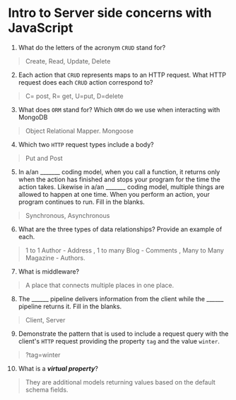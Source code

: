 # Intro to Server side concerns with JavaScript
01. What do the letters of the acronym `CRUD` stand for?

  > Create, Read, Update, Delete

02. Each action that `CRUD` represents maps to an HTTP request. What HTTP request does each `CRUD` action correspond to?

  > C= post, R= get, U=put, D=delete

03. What does `ORM` stand for? Which `ORM` do we use when interacting with MongoDB

  > Object Relational Mapper. Mongoose

04. Which two `HTTP` request types include a body?

  > Put and Post

05. In a/an _______ coding model, when you call a function, it returns only when the action has finished and stops your program for the time the action takes. Likewise in a/an _______ coding model, multiple things are allowed to happen at one time. When you perform an action, your program continues to run.  Fill in the blanks.

  > Synchronous, Asynchronous

06. What are the three types of data relationships? Provide an example of each.

  > 1 to 1 Author - Address , 1 to many  Blog - Comments , Many to Many  Magazine - Authors.

07. What is middleware?

  > A place that connects multiple places in one place.

08. The ______ pipeline delivers information from the client while the ______ pipeline returns it. Fill in the blanks. 

  > Client, Server

09. Demonstrate the pattern that is used to include a request query with the client's `HTTP` request providing the property `tag` and the value `winter`.

  > ?tag=winter

10. What is a ***virtual property***?

  > They are additional models returning values based on the default schema fields.
